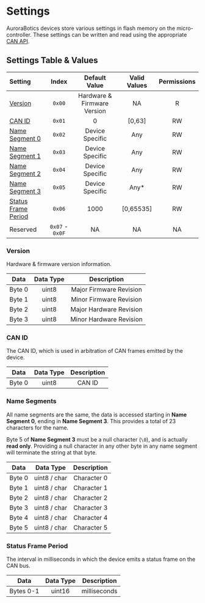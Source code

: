 # Settings

AuroraBotics devices store various settings in flash memory on the micro-controller.
These settings can be written and read using the appropriate [CAN API](./can#can-api).

## Settings Table & Values

| Setting | Index | Default Value | Valid Values | Permissions |
| :- | :-: | :-: | :-: | :-: |
| [Version](#version) | `0x00` | Hardware & Firmware Version | NA | R |
| [CAN ID](#can-id) | `0x01` | 0 | [0,63] | RW |
| [Name Segment 0](#name-segments) | `0x02` | Device Specific | Any | RW |
| [Name Segment 1](#name-segments) | `0x03` | Device Specific | Any | RW |
| [Name Segment 2](#name-segments) | `0x04` | Device Specific | Any | RW |
| [Name Segment 3](#name-segments) | `0x05` | Device Specific | Any* | RW |
| [Status Frame Period](#status-frame-period) | `0x06` | 1000 | [0,65535] | RW |
| Reserved | `0x07` - `0x0F` | NA | NA | NA | NA |

### Version

Hardware & firmware version information.

| Data | Data Type | Description |
| :-: | :-: | :-: |
| Byte 0 | uint8 | Major Firmware Revision |
| Byte 1 | uint8 | Minor Firmware Revision |
| Byte 2 | uint8 | Major Hardware Revision |
| Byte 3 | uint8 | Minor Hardware Revision |

### CAN ID

The CAN ID, which is used in arbitration of CAN frames emitted by the device.

| Data | Data Type | Description |
| :-: | :-: | :-: |
| Byte 0 | uint8 | CAN ID |

### Name Segments

All name segments are the same, the data is accessed starting in **Name Segment 0**, ending in **Name Segment 3**.
This provides a total of 23 characters for the name.

Byte 5 of **Name Segment 3** must be a null character (`\0`), and is actually **read only**.
Providing a null character in any other byte in any name segment will terminate the string at that byte.

| Data | Data Type | Description |
| :-: | :-: | :-: |
| Byte 0 | uint8 / char | Character 0 |
| Byte 1 | uint8 / char | Character 1 |
| Byte 2 | uint8 / char | Character 2 |
| Byte 3 | uint8 / char | Character 3 |
| Byte 4 | uint8 / char | Character 4 |
| Byte 5 | uint8 / char | Character 5 |

### Status Frame Period

The interval in milliseconds in which the device emits a status frame on the CAN bus.

| Data | Data Type | Description |
| :-: | :-: | :-: |
| Bytes 0-1 | uint16 | milliseconds |

